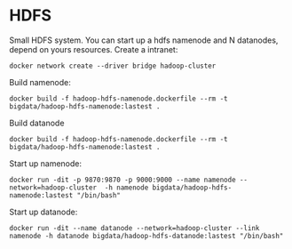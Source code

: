 # HDFS
Small HDFS system. You can start up a hdfs namenode and N datanodes, depend
on yours resources.
Create a intranet:
```shell
docker network create --driver bridge hadoop-cluster
```
Build namenode:
```shell
docker build -f hadoop-hdfs-namenode.dockerfile --rm -t bigdata/hadoop-hdfs-namenode:lastest .
```
Build datanode
```shell
docker build -f hadoop-hdfs-namenode.dockerfile --rm -t bigdata/hadoop-hdfs-namenode:lastest .
```
Start up namenode:
```shell
docker run -dit -p 9870:9870 -p 9000:9000 --name namenode --network=hadoop-cluster  -h namenode bigdata/hadoop-hdfs-namenode:lastest "/bin/bash"
```
Start up datanode:
```shell
docker run -dit --name datanode --network=hadoop-cluster --link namenode -h datanode bigdata/hadoop-hdfs-datanode:lastest "/bin/bash"
```
